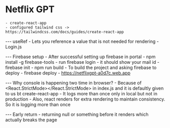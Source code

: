 # Netflix GPT
    - create-react-app
    - configured tailwind css -> https://tailwindcss.com/docs/guides/create-react-app

--- useRef - Lets you reference a value that is not needed for rendering - Login.js

--- Firebase setup
    - After successful setting up firebase in portal
    - npm install -g firebase-tools
    - run firebase login - it should show your mail id
    - firebase init
    - npm run build - To build the project and asking firebase to deploy
    - firebase deploy - https://netflixgpt-a0d7c.web.app

--- Why console is happening two time in browser? 
    - Because of <React.StrictMode></React.StrictMode> in index.js and it is defaultly given to us bt create-react-app
    - It logs more than once only in local but not in production
    - Also, react renders for extra rendering to maintain consistency. So it is logging more than once

--- Early return - returning null or something before it renders which actually breaks the page